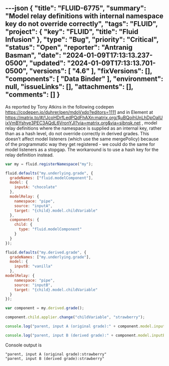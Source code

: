 ---json
{
  "title": "FLUID-6775",
  "summary": "Model relay definitions with internal namespace key do not override correctly",
  "tags": "FLUID",
  "project": {
    "key": "FLUID",
    "title": "Fluid Infusion"
  },
  "type": "Bug",
  "priority": "Critical",
  "status": "Open",
  "reporter": "Antranig Basman",
  "date": "2024-01-09T17:13:13.237-0500",
  "updated": "2024-01-09T17:13:13.701-0500",
  "versions": [
    "4.6"
  ],
  "fixVersions": [],
  "components": [
    "Data Binder"
  ],
  "environment": null,
  "issueLinks": [],
  "attachments": [],
  "comments": []
}
---
As reported by Tony Atkins in the following codepen <https://codepen.io/duhrer/pen/mdoVxdo?editors=1111> and in Element at <https://matrix.to/#/!JcoHDrfLedPQdFhAXn:matrix.org/$uBQoihUnLhDpOaIUixVmBYshye3PEC3AQdL6VronYJI?via=matrix.org&via=sibnsk.net> , model relay definitions where the namespace is supplied as an internal key, rather than as a hash level, do not override correctly in derived grades. This doesn’t affect model listeners (which use the same mergePolicy) because of the programmatic way they get registered - we could do the same for model listeners as a stopgap. The workaround is to use a hash key for the relay definition instead.

```javascript
var my = fluid.registerNamespace("my");

fluid.defaults("my.underlying.grade", {
  gradeNames: ["fluid.modelComponent"],
  model: {
    inputA: "chocolate"
  },
  modelRelay: {
    namespace: "pipe",
    source: "inputA",
    target: "{child}.model.childVariable"
  },
  components: {
    child: {
      type: "fluid.modelComponent"
    }
  }
});

fluid.defaults("my.derived.grade", {
  gradeNames: ["my.underlying.grade"],
  model: {
    inputB: "vanilla"
  },
modelRelay: {
    namespace: "pipe",
    source: "inputB",
    target: "{child}.model.childVariable"
  }
});

var component = my.derived.grade();

component.child.applier.change("childVariable", "strawberry");

console.log("parent, input A (original grade):" + component.model.inputA);

console.log("parent, input B (derived grade):" + component.model.inputB);
```

Console output is

```
"parent, input A (original grade):strawberry"
"parent, input B (derived grade):strawberry"
```

        